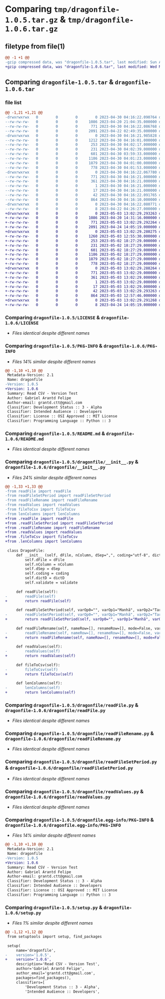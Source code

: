 # Comparing `tmp/dragonfile-1.0.5.tar.gz` & `tmp/dragonfile-1.0.6.tar.gz`

## filetype from file(1)

```diff
@@ -1 +1 @@
-gzip compressed data, was "dragonfile-1.0.5.tar", last modified: Sun Apr 30 04:16:22 2023, max compression
+gzip compressed data, was "dragonfile-1.0.6.tar", last modified: Wed May  3 13:02:29 2023, max compression
```

## Comparing `dragonfile-1.0.5.tar` & `dragonfile-1.0.6.tar`

### file list

```diff
@@ -1,21 +1,21 @@
-drwxrwxrwx   0        0        0        0 2023-04-30 04:16:22.090764 dragonfile-1.0.5/
--rw-rw-rw-   0        0        0     1086 2023-04-20 21:04:35.000000 dragonfile-1.0.5/LICENSE
--rw-rw-rw-   0        0        0      771 2023-04-30 04:16:22.086768 dragonfile-1.0.5/PKG-INFO
--rw-rw-rw-   0        0        0     2091 2023-04-22 02:49:35.000000 dragonfile-1.0.5/README.md
-drwxrwxrwx   0        0        0        0 2023-04-30 04:16:21.985828 dragonfile-1.0.5/dragonfile/
--rw-rw-rw-   0        0        0     1212 2023-04-30 04:16:01.000000 dragonfile-1.0.5/dragonfile/__init__.py
--rw-rw-rw-   0        0        0      253 2023-04-30 04:02:17.000000 dragonfile-1.0.5/dragonfile/fileToCsv.py
--rw-rw-rw-   0        0        0      231 2023-04-30 04:02:39.000000 dragonfile-1.0.5/dragonfile/lenColumns.py
--rw-rw-rw-   0        0        0      601 2023-04-30 03:59:33.000000 dragonfile-1.0.5/dragonfile/readFile.py
--rw-rw-rw-   0        0        0     1186 2023-04-30 04:01:23.000000 dragonfile-1.0.5/dragonfile/readFileRename.py
--rw-rw-rw-   0        0        0     1879 2023-04-30 04:01:00.000000 dragonfile-1.0.5/dragonfile/readFileSetPeriod.py
--rw-rw-rw-   0        0        0      778 2023-04-30 04:01:53.000000 dragonfile-1.0.5/dragonfile/readValues.py
-drwxrwxrwx   0        0        0        0 2023-04-30 04:16:22.067780 dragonfile-1.0.5/dragonfile.egg-info/
--rw-rw-rw-   0        0        0      771 2023-04-30 04:16:21.000000 dragonfile-1.0.5/dragonfile.egg-info/PKG-INFO
--rw-rw-rw-   0        0        0      361 2023-04-30 04:16:21.000000 dragonfile-1.0.5/dragonfile.egg-info/SOURCES.txt
--rw-rw-rw-   0        0        0        1 2023-04-30 04:16:21.000000 dragonfile-1.0.5/dragonfile.egg-info/dependency_links.txt
--rw-rw-rw-   0        0        0       17 2023-04-30 04:16:21.000000 dragonfile-1.0.5/dragonfile.egg-info/top_level.txt
--rw-rw-rw-   0        0        0       42 2023-04-30 04:16:22.091765 dragonfile-1.0.5/setup.cfg
--rw-rw-rw-   0        0        0      864 2023-04-30 04:16:10.000000 dragonfile-1.0.5/setup.py
-drwxrwxrwx   0        0        0        0 2023-04-30 04:16:22.080771 dragonfile-1.0.5/tests/
--rw-rw-rw-   0        0        0        8 2023-04-22 04:26:27.000000 dragonfile-1.0.5/tests/__init__.py
+drwxrwxrwx   0        0        0        0 2023-05-03 13:02:29.293263 dragonfile-1.0.6/
+-rw-rw-rw-   0        0        0     1086 2023-04-20 14:31:16.000000 dragonfile-1.0.6/LICENSE
+-rw-rw-rw-   0        0        0      771 2023-05-03 13:02:29.292264 dragonfile-1.0.6/PKG-INFO
+-rw-rw-rw-   0        0        0     2091 2023-04-24 14:05:19.000000 dragonfile-1.0.6/README.md
+drwxrwxrwx   0        0        0        0 2023-05-03 13:02:29.280275 dragonfile-1.0.6/dragonfile/
+-rw-rw-rw-   0        0        0     1260 2023-05-03 12:55:30.000000 dragonfile-1.0.6/dragonfile/__init__.py
+-rw-rw-rw-   0        0        0      253 2023-05-02 18:27:29.000000 dragonfile-1.0.6/dragonfile/fileToCsv.py
+-rw-rw-rw-   0        0        0      231 2023-05-02 18:27:29.000000 dragonfile-1.0.6/dragonfile/lenColumns.py
+-rw-rw-rw-   0        0        0      601 2023-05-02 18:27:29.000000 dragonfile-1.0.6/dragonfile/readFile.py
+-rw-rw-rw-   0        0        0     1186 2023-05-02 18:27:29.000000 dragonfile-1.0.6/dragonfile/readFileRename.py
+-rw-rw-rw-   0        0        0     1879 2023-05-02 18:27:29.000000 dragonfile-1.0.6/dragonfile/readFileSetPeriod.py
+-rw-rw-rw-   0        0        0      778 2023-05-02 18:27:29.000000 dragonfile-1.0.6/dragonfile/readValues.py
+drwxrwxrwx   0        0        0        0 2023-05-03 13:02:29.288264 dragonfile-1.0.6/dragonfile.egg-info/
+-rw-rw-rw-   0        0        0      771 2023-05-03 13:02:29.000000 dragonfile-1.0.6/dragonfile.egg-info/PKG-INFO
+-rw-rw-rw-   0        0        0      361 2023-05-03 13:02:29.000000 dragonfile-1.0.6/dragonfile.egg-info/SOURCES.txt
+-rw-rw-rw-   0        0        0        1 2023-05-03 13:02:29.000000 dragonfile-1.0.6/dragonfile.egg-info/dependency_links.txt
+-rw-rw-rw-   0        0        0       17 2023-05-03 13:02:29.000000 dragonfile-1.0.6/dragonfile.egg-info/top_level.txt
+-rw-rw-rw-   0        0        0       42 2023-05-03 13:02:29.293263 dragonfile-1.0.6/setup.cfg
+-rw-rw-rw-   0        0        0      864 2023-05-03 12:57:46.000000 dragonfile-1.0.6/setup.py
+drwxrwxrwx   0        0        0        0 2023-05-03 13:02:29.291268 dragonfile-1.0.6/tests/
+-rw-rw-rw-   0        0        0        8 2023-04-24 14:05:19.000000 dragonfile-1.0.6/tests/__init__.py
```

### Comparing `dragonfile-1.0.5/LICENSE` & `dragonfile-1.0.6/LICENSE`

 * *Files identical despite different names*

### Comparing `dragonfile-1.0.5/PKG-INFO` & `dragonfile-1.0.6/PKG-INFO`

 * *Files 14% similar despite different names*

```diff
@@ -1,10 +1,10 @@
 Metadata-Version: 2.1
 Name: dragonfile
-Version: 1.0.5
+Version: 1.0.6
 Summary: Read CSV - Version Test
 Author: Gabriel Arantd Felipe
 Author-email: grantd.ctt@gmail.com
 Classifier: Development Status :: 3 - Alpha
 Classifier: Intended Audience :: Developers
 Classifier: License :: OSI Approved :: MIT License
 Classifier: Programming Language :: Python :: 3
```

### Comparing `dragonfile-1.0.5/README.md` & `dragonfile-1.0.6/README.md`

 * *Files identical despite different names*

### Comparing `dragonfile-1.0.5/dragonfile/__init__.py` & `dragonfile-1.0.6/dragonfile/__init__.py`

 * *Files 24% similar despite different names*

```diff
@@ -1,33 +1,33 @@
-from readFile import readFile
-from readFileSetPeriod import readFileSetPeriod
-from readFileRename import readFileRename
-from readValues import readValues
-from fileToCsv import fileToCsv
-from lenColumns import lenColumns
+from .readFile import readFile
+from .readFileSetPeriod import readFileSetPeriod
+from .readFileRename import readFileRename
+from .readValues import readValues
+from .fileToCsv import fileToCsv
+from .lenColumns import lenColumns
 
 class DragonFile:
     def __init__ (self, dFile, nColumn, dSep=",", coding="utf-8", dictD={}, validate=False):
         self.dFile = dFile
         self.nColumn = nColumn
         self.dSep = dSep
         self.coding = coding
         self.dictD = dictD
         self.validate = validate
     
     def readFile(self):
-        readFile(self)
+        return readFile(self)
 
     def readFileSetPeriod(self, varOp0="", varOp1="Manhã", varOp2="Tarde", varOp3="Noite", varLog0="6", varLog1="12", varLog2="18", twoColumn=False):
-        readFileSetPeriod(self, varOp0="", varOp1="Manhã", varOp2="Tarde", varOp3="Noite", varLog0="6", varLog1="12", varLog2="18", twoColumn=False)
+        return readFileSetPeriod(self, varOp0="", varOp1="Manhã", varOp2="Tarde", varOp3="Noite", varLog0="6", varLog1="12", varLog2="18", twoColumn=False)
 
     def readFileRename(self, nameRow=[], renameRow=[], mode=False, varOp0=""):
-        readFileRename(self, nameRow=[], renameRow=[], mode=False, varOp0="")
+        return readFileRename(self, nameRow=[], renameRow=[], mode=False, varOp0="")
         
     def readValues(self):   
-        readValues(self)
+        return readValues(self)
 
     def fileToCsv(self):
-        fileToCsv(self)
+        return fileToCsv(self)
 
     def lenColumns(self):
-        lenColumns(self)
+        return lenColumns(self)
```

### Comparing `dragonfile-1.0.5/dragonfile/readFile.py` & `dragonfile-1.0.6/dragonfile/readFile.py`

 * *Files identical despite different names*

### Comparing `dragonfile-1.0.5/dragonfile/readFileRename.py` & `dragonfile-1.0.6/dragonfile/readFileRename.py`

 * *Files identical despite different names*

### Comparing `dragonfile-1.0.5/dragonfile/readFileSetPeriod.py` & `dragonfile-1.0.6/dragonfile/readFileSetPeriod.py`

 * *Files identical despite different names*

### Comparing `dragonfile-1.0.5/dragonfile/readValues.py` & `dragonfile-1.0.6/dragonfile/readValues.py`

 * *Files identical despite different names*

### Comparing `dragonfile-1.0.5/dragonfile.egg-info/PKG-INFO` & `dragonfile-1.0.6/dragonfile.egg-info/PKG-INFO`

 * *Files 14% similar despite different names*

```diff
@@ -1,10 +1,10 @@
 Metadata-Version: 2.1
 Name: dragonfile
-Version: 1.0.5
+Version: 1.0.6
 Summary: Read CSV - Version Test
 Author: Gabriel Arantd Felipe
 Author-email: grantd.ctt@gmail.com
 Classifier: Development Status :: 3 - Alpha
 Classifier: Intended Audience :: Developers
 Classifier: License :: OSI Approved :: MIT License
 Classifier: Programming Language :: Python :: 3
```

### Comparing `dragonfile-1.0.5/setup.py` & `dragonfile-1.0.6/setup.py`

 * *Files 1% similar despite different names*

```diff
@@ -1,12 +1,12 @@
 from setuptools import setup, find_packages
 
 setup(
     name='dragonfile',
-    version='1.0.5',
+    version='1.0.6',
     description='Read CSV - Version Test',
     author='Gabriel Arantd Felipe',
     author_email='grantd.ctt@gmail.com',
     packages=find_packages(),
     classifiers=[
         'Development Status :: 3 - Alpha',
         'Intended Audience :: Developers',
```


